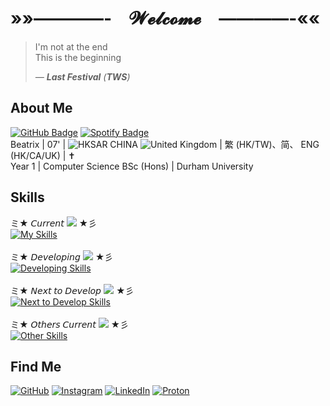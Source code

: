 # »»————-　𝓦𝓮𝓵𝓬𝓸𝓶𝓮　————-««

> I'm not at the end<br />
> This is the beginning<br />
>
> *— **Last Festival** (**TWS**)*

## About Me

[![GitHub Badge](https://img.shields.io/badge/GitHub-@beatrix--chan-181717?logo=github)](https://github.com/beatrix-chan) [![Spotify Badge](https://img.shields.io/badge/now_playing-Cheers_to_youth-1ed760?logo=spotify)](https://open.spotify.com/track/1XvOEvWtfa879Wk1wKHZ1M?si=3bc695579e414c00) <br />
Beatrix | 07' | ![HKSAR CHINA](https://api.iconify.design/emojione-v1:flag-for-hong-kong-sar-china.svg) ![United Kingdom](https://api.iconify.design/twemoji:flag-united-kingdom.svg) | 繁 (HK/TW)、简、 ENG (HK/CA/UK) | ✝️ <br />
Year 1 | Computer Science BSc (Hons) | Durham University<br />

## Skills

ミ★ 𝘊𝘶𝘳𝘳𝘦𝘯𝘵 [![](https://files.catbox.moe/pt4tlt.gif)](https://rentry.co/dazaisentranceexam) ★彡<br />
[![My Skills](https://skills.syvixor.com/api/icons?i=html,css,python,git)](https://builder.syvixor.com/)<br />
<br />
ミ★ 𝘋𝘦𝘷𝘦𝘭𝘰𝘱𝘪𝘯𝘨 [![](https://files.catbox.moe/0m1pa5.gif)](https://rentry.co/dazaisentranceexam) ★彡<br />
[![Developing Skills](https://skills.syvixor.com/api/icons?i=ruby,javascript,typescript,nodejs,reactjs,docker)](https://builder.syvixor.com/)<br />
<br />
ミ★ 𝘕𝘦𝘹𝘵 𝘵𝘰 𝘋𝘦𝘷𝘦𝘭𝘰𝘱 [![](https://files.catbox.moe/3afmy8.gif)](https://rentry.co/dazaisentranceexam) ★彡<br />
[![Next to Develop Skills](https://skills.syvixor.com/api/icons?i=java,swift,amazonwebservices,c,cpp,csharp,r,golang)](https://builder.syvixor.com/)<br />
<br />
ミ★ 𝘖𝘵𝘩𝘦𝘳𝘴 𝘊𝘶𝘳𝘳𝘦𝘯𝘵 [![](https://files.catbox.moe/rzksqu.gif)](https://rentry.co/dazaisentranceexam) ★彡<br />
[![Other Skills](https://skills.syvixor.com/api/icons?i=markdown,adobephotoshop,adobeillustrator,adobeindesign,figma,latex,anaconda,netlify)](https://builder.syvixor.com/)<br />

## Find Me

[![GitHub](https://skills.syvixor.com/api/icons?i=github)](https://github.com/beatrix-chan) [![Instagram](https://skills.syvixor.com/api/icons?i=instagram)](https://instagram.com/beatrix.chan_0827) [![LinkedIn](https://skills.syvixor.com/api/icons?i=linkedin)](https://uk.linkedin.com/in/beatrix-chan-52466b31b) [![Proton](https://skills.syvixor.com/api/icons?i=protonmail)](mailto:beatrix.chan.dev@proton.me)

<!---
- 👋 Hi, I’m @beatrix-chan
- 👀 I’m interested in ...
- 🌱 I’m currently learning ...
- 💞️ I’m looking to collaborate on ...
- 📫 How to reach me ...
- 😄 Pronouns: ...
- ⚡ Fun fact: ...
beatrix-chan/beatrix-chan is a ✨ special ✨ repository because its `README.md` (this file) appears on your GitHub profile.
You can click the Preview link to take a look at your changes.
--->
